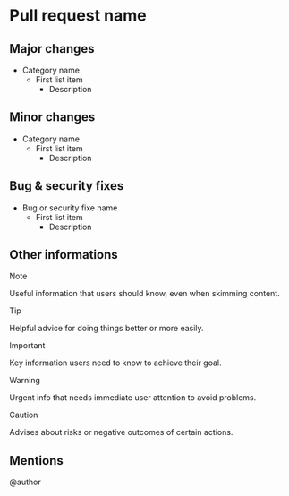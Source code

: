 # Pull request name
## Major changes
- Category name
    - First list item
        - Description

## Minor changes
- Category name
    - First list item
        - Description

## Bug & security fixes
- Bug or security fixe name
    - First list item
        - Description

## Other informations
> [!NOTE]
> Useful information that users should know, even when skimming content.

> [!TIP]
> Helpful advice for doing things better or more easily.

> [!IMPORTANT]
> Key information users need to know to achieve their goal.

> [!WARNING]
> Urgent info that needs immediate user attention to avoid problems.

> [!CAUTION]
> Advises about risks or negative outcomes of certain actions.

## Mentions
@author
